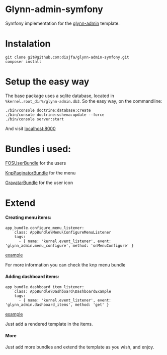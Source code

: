 Glynn-admin-symfony
===================

Symfony implementation for the [glynn-admin](https://github.com/disjfa/glynn-admin) template.

# Instalation

```
git clone git@github.com:disjfa/glynn-admin-symfony.git
composer install
```

# Setup the easy way
The base package uses a sqlite database, located in ```%kernel.root_dir%/glynn-admin.db3```.
So the easy way, on the commandline:
```
./bin/console doctrine:database:create
./bin/console doctrine:schema:update --force
./bin/console server:start
```
And visit [localhost:8000](http://localhost:8000/)

# Bundles i used:

[FOSUserBundle](https://github.com/FriendsOfSymfony/FOSUserBundle) for the users

[KnpPaginatorBundle](https://github.com/KnpLabs/KnpPaginatorBundle) for the menu

[GravatarBundle](https://github.com/henrikbjorn/GravatarBundle) for the user icon

# Extend

#### Creating menu items:
```
app_bundle.configure_menu_listener:
    class: AppBundle\Menu\ConfigureMenuListener
    tags:
      - { name: 'kernel.event_listener', event: 'glynn_admin.menu_configure', method: 'onMenuConfigure' }
```
[example](https://github.com/disjfa/glynn-admin-symfony/blob/master/src/GlyynnAdminBundle/Menu/ConfigureMenuListener.php)

For more information you can check the knp menu bundle

#### Adding dashboard items:
```
app_bundle.dashboard_item_listener:
    class: AppBundle\Dashboard\DashboardExample
    tags:
      - { name: 'kernel.event_listener', event: 'glynn_admin.dashboard_items', method: 'get' }
```
[example](https://github.com/disjfa/glynn-admin-symfony/blob/master/src/GlyynnAdminBundle/Dashboard/DashboardExample.php)

Just add a rendered template in the items.

#### More

Just add more bundles and extend the template as you wish, and enjoy.